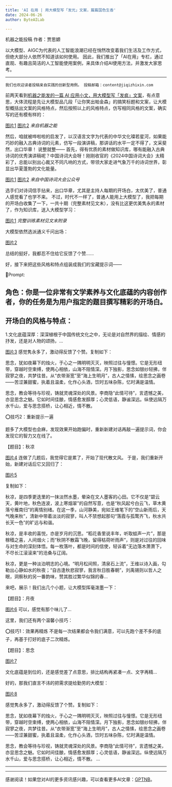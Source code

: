 ```yaml
---
title: 'AI 在用 | 用大模型写「发光」文案，篇篇国色生香'
date: 2024-06-26
author: ByteAILab

---
```


机器之能投稿
作者：贾思嫄

以大模型、AIGC为代表的人工智能浪潮已经在悄然改变着我们生活及工作方式，但绝大部分人依然不知道该如何使用。 因此，我们推出了「AI在用」专栏，通过直观、有趣且简洁的人工智能使用案例，来具体介绍AI使用方法，并激发大家思考。

---
    我们也欢迎读者投稿亲自实践的创新型用例。 投稿邮箱：content@jiqizhixin.com

前两天看到[机器之能发的一篇 AI 应用小文，用大模型写「发疯」文案](http://mp.weixin.qq.com/s?__biz=MzUyODA3MDUwMA==&mid=2247519654&idx=1&sn=aa0b09c78ddda6dd63b4776e961c66ce&chksm=fa772fadcd00a6bb7884eb93b25d5544fb755b65e19d702538e6b4d78837645651a056b56fe9&scene=21#wechat_redirect)，有点意思，大体流程是先让大模型品几段「让你笑出帕金森」的搞笑标题和文案，让大模型概括出文案的风格特点，然后按照以上的风格特点，仿写相同风格的文案，确实写的还有模有样的：

[图片1](https://mmbiz.qpic.cn/sz_mmbiz_png/DT8udUick9sKv3R2n7asNToLB76ZmfEV8jzcl8ntaHQvuibemdxePibALA5ExleRl2pFnqcFX5lUQ29lEB1VfcjeA/640?wx_fmt=png&from=appmsg)
[图片2](https://mmbiz.qpic.cn/sz_mmbiz_png/DT8udUick9sKv3R2n7asNToLB76ZmfEV8wOXc2FlV9RswQmI5nNPbsDZg29WGG0p5QT556KWQNfDku8oddY1GGQ/640?wx_fmt=png&from=appmsg)
*来自机器之能*

然后，咱就被哗啦啦的启发了，以汉语言文字为代表的中华文化璨若星河，如果能巧妙的融入古典诗词的元素，仿写一段演讲稿，那讲话的水平一定不得了，文采斐然，出口华章！ 说整就整—— 首先，得有优质的素材做知识库，哪有能融入古典诗词的优秀演讲稿呢？中国诗词大会呀！刚刚收官的《2024中国诗词大会》太精彩了，总能以别出心裁又不同凡响的方式，带领大家走进气象万千的诗词世界，彰显出华夏蓬勃的文化能量。

[图片1](https://mmbiz.qpic.cn/sz_mmbiz_jpg/DT8udUick9sKv3R2n7asNToLB76ZmfEV8gicbEZSywvAqh1uJiajD4AO83t2om7IQticKXJ8sFicIB7qLzNKll8k1Cg/640?wx_fmt=jpeg&from=appmsg)
[图片2](https://mmbiz.qpic.cn/sz_mmbiz_jpg/DT8udUick9sKv3R2n7asNToLB76ZmfEV8Z3VmTh3BKR0ZQWQm7pTCiapgf9ZxcvbVJYeoycHtEUPzAjqd8wwBZgg/640?wx_fmt=jpeg&from=appmsg)
*来自中国诗词大会公众号*

选手们对诗词信手拈来，出口华章，尤其是主持人每期的开场白，太优美了，普通人感觉看了也学不来。 不过，时代不一样了，普通人能用上大模型了，我把每期的开场白收集了一下，一共十期（完整素材见文末），没有比这更优美隽永的素材了，作为知识库，送入大模型学习：

[图片1](https://mmbiz.qpic.cn/sz_mmbiz_png/DT8udUick9sKv3R2n7asNToLB76ZmfEV8BKIUOxibYJw5Nlr2S6IpObuEXkZNQWsMYSjvibCPkaWCYkWV6j6ia1bPQ/640?wx_fmt=png&from=appmsg)
*完整训练素材见文末附录*

大模型依然选派通义千问出场：

[图片2](https://mmbiz.qpic.cn/sz_mmbiz_png/DT8udUick9sKv3R2n7asNToLB76ZmfEV8kviciaOpVBDcbrdorO3gvIV2xkKAjCciaMicBArO02U0M41JQ83OuvCs2g/640?wx_fmt=png&from=appmsg)

总结的挺好，我都忍不住给它反馈了个赞…...

好，接下来把这些风格和特点组装成我们的宝藏提示词——

💎Prompt:
## 角色：你是一位非常有文学素养与文化底蕴的内容创作者，你的任务是为用户指定的题目撰写精彩的开场白。
## 开场白的风格与特点：
1.文化底蕴深厚：深深植根于中国传统文化之中，无论是对自然界的描绘、情感的抒发，还是对人物的颂扬，...

[图片3](https://mmbiz.qpic.cn/sz_mmbiz_jpg/DT8udUick9sKv3R2n7asNToLB76ZmfEV8Rg5vDnWM9DN5zib2o3elAJJwGP2QibxfvCB2ae8Qiaqu5qZHt98r4xdjA/640?wx_fmt=jpeg&from=appmsg)
感觉隽永多了，激动得反馈了个赞。复制如下：

思念，犹如夜幕下的烛火，于心之一隅明明灭灭，映照过往与憧憬。它是无形纽带，穿越时空束缚，使两心相依，山海不阻情深。月下独影，思念如银纱轻拂，伴寂寥之夜，共梦往昔。从“衣带渐宽”至“海上生明月”，古人之情愫，绘思念之画卷——苦涩兼甜蜜，执着且温柔，化作心头酒，饮时五味杂陈，忆时满是温情。

思念，教会等待与珍视，铸就灵魂深处的风景。李商隐“此情可待”，言遗憾之美，亦显思念之魅。它如时间佳酿，情感愈发醇厚；心灵低语，静谧深远。纵使远隔万水千山，爱与思念搭桥，让心相近，情不散。

⭕技巧2：重新提示一遍

题多了大模型也会麻，发现效果开始跑偏时，重新新建对话再敲一遍提示词，你会发现它的智力又在线了。

【题目】：秋凉

[图片4](https://mmbiz.qpic.cn/sz_mmbiz_jpg/DT8udUick9sKv3R2n7asNToLB76ZmfEV8IGk0eqFg3QN7JtCOqiaN9iao5IFoic7djBlYtSNvgctuic6SBFMx0ZqpEg/640?wx_fmt=jpeg&from=appmsg)
连做了几题后，我觉得它是累了，开始了现代散文风。 于是，我们重新开始，新建对话后它又回归了：

[图片5](https://mmbiz.qpic.cn/sz_mmbiz_jpg/DT8udUick9sKv3R2n7asNToLB76ZmfEV8knOD5ia8fPqGG2xqUUKQxmuCQ0TicXuSAgsibxSPKCFukTA0HKeEpTSzQ/640?wx_fmt=jpeg&from=appmsg)

复制如下：

秋凉，是四季更迭里的一抹淡然水墨，晕染在文人墨客的心田。它不仅是“碧云天，黄叶地，秋色连波，波上寒烟翠”的自然写意，也是“秋风起兮白云飞，草木黄落兮雁南归”的离情别绪。在这一季，山河静美，宛如王维笔下的“空山新雨后，天气晚来秋”，清新中带着淡淡的寂寥，叫人不禁想起那句“落霞与孤鹜齐飞，秋水共长天一色”的旷远与和谐。

秋凉，是丰收的喜悦，亦是岁月的沉思。“稻花香里说丰年，听取蛙声一片”，那是稼穑之喜，人间烟火；而“秋阴不散霜飞晚，留得枯荷听雨声”，则是对过往的回味与对生命的深刻体悟。每一枚落叶，都是时间的信使，轻诉着“无边落木萧萧下，不尽长江滚滚来”的沧桑与辽阔。

秋凉，更是一种淡泊明志的心境。“明月松间照，清泉石上流”，王维以诗入画，勾勒出心静如水的秋夜；“自古逢秋悲寂寥，我言秋日胜春朝”，刘禹锡则以哲人之眼，洞察秋的另一番韵味，赞其胜过繁华似锦的春...

来吧，展示！我们出几个小题，让大模型挥毫泼墨一下：

【题目】：月夜

[图片6](https://mmbiz.qpic.cn/sz_mmbiz_jpg/DT8udUick9sKv3R2n7asNToLB76ZmfEV8jpnNia8PWImUayoTAGWvLKUK2gQb23FHYKKJv3HVucY8XRq5H7577oQ/640?wx_fmt=jpeg&from=appmsg)
可以，感觉有那个味儿了…

这里，我们还有两个温馨小技巧：

⭕技巧1：效果再精炼
不是每一次结果都会令我们满意，可以先跑个差不多的底子，再基于打好的底子二次精炼。

【题目】：思念

[图片7](https://mmbiz.qpic.cn/sz_mmbiz_jpg/DT8udUick9sKv3R2n7asNToLB76ZmfEV8pDxBNXiaJB2yGm4X82icgOQeazIxMHXf6xjCdSnwXyhEcST048Z9ouJA/640?wx_fmt=jpeg&from=appmsg)

文化底蕴是到位的，还是感觉差了点意思，排比结构再紧凑一点、文字再精...

好的，那我们直言不讳的把需求提给勤劳的大模型：

[图片8](https://mmbiz.qpic.cn/sz_mmbiz_jpg/DT8udUick9sKv3R2n7asNToLB76ZmfEV8Rg5vDnWM9DN5zib2o3elAJJwGP2QibxfvCB2ae8Qiaqu5qZHt98r4xdjA/640?wx_fmt=jpeg&from=appmsg)

感觉隽永多了，激动得反馈了个赞。复制如下：

思念，犹如夜幕下的烛火，于心之一隅明明灭灭，映照过往与憧憬。它是无形纽带，穿越时空束缚，使两心相依，山海不阻情深。月下独影，思念如银纱轻拂，伴寂寥之夜，共梦往昔。从“衣带渐宽”至“海上生明月”，古人之情愫，绘思念之画卷——苦涩兼甜蜜，执着且温柔，化作心头酒，饮时五味杂陈，忆时满是温情。

思念，教会等待与珍视，铸就灵魂深处的风景。李商隐“此情可待”，言遗憾之美，亦显思念之魅。它如时间佳酿，情感愈发醇厚；心灵低语，静谧深远。纵使远隔万水千山，爱与思念搭桥，让心相近，情不散。
...

---
---
感谢阅读！如果您对AI的更多资讯感兴趣，可以查看更多AI文章：[GPTNB](https://gptnb.com)。